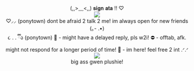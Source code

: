 <div align ="center">
(,,>﹏<,,) 𝐬𝐢𝐠𝐧 𝐚𝐭𝐚 !! ♡ 
<div align="center">
  
<img src="https://64.media.tumblr.com/0b37d07f1af4fab758efb298cb6a0ff0/ea53af3f53bf4206-7c/s640x960/a38a3fe962f691c48ef75b104b721a68e3a30ee4.gifv">
<div align="center">
♡⸝⸝ (ponytown) dont be afraid 2 talk 2 me! im always open for new friends (｡- .•)
<div align="center">
૮ ․ ․ ྀིა (ponytown) 🌙 - might have a delayed reply, pls w2i! ⛔ - offtab, afk. might not respond for a longer period of time! 💚 - im here! feel free 2 int .ᐟ.ᐟ
<img src="https://cdn.shopify.com/s/files/1/0067/5672/8914/files/ae233b0ead872c9635c201827ab07b25.png?v=1715242994">
<div align="center">
big ass gwen plushie!
